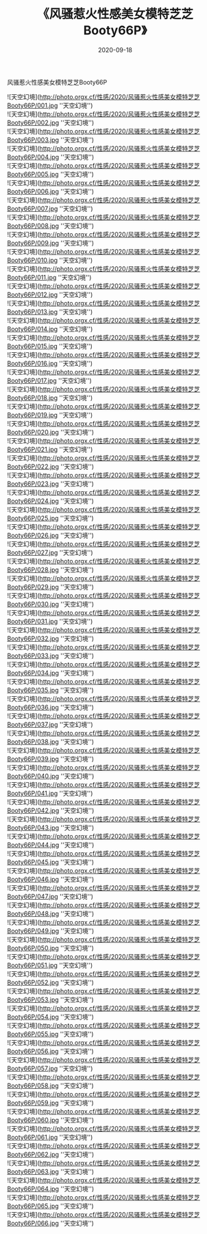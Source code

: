 ﻿---
layout: post
title:  《风骚惹火性感美女模特芝芝Booty66P》
date:   2020-09-18
img: http://photo.orgx.cf/性感/2020/风骚惹火性感美女模特芝芝Booty66P/000.jpg
categories: [美女, 性感, 泳衣]
---

风骚惹火性感美女模特芝芝Booty66P



![天空幻境](http://photo.orgx.cf/性感/2020/风骚惹火性感美女模特芝芝Booty66P/001.jpg ''天空幻境'') <br>
![天空幻境](http://photo.orgx.cf/性感/2020/风骚惹火性感美女模特芝芝Booty66P/002.jpg ''天空幻境'') <br>
![天空幻境](http://photo.orgx.cf/性感/2020/风骚惹火性感美女模特芝芝Booty66P/003.jpg ''天空幻境'') <br>
![天空幻境](http://photo.orgx.cf/性感/2020/风骚惹火性感美女模特芝芝Booty66P/004.jpg ''天空幻境'') <br>
![天空幻境](http://photo.orgx.cf/性感/2020/风骚惹火性感美女模特芝芝Booty66P/005.jpg ''天空幻境'') <br>
![天空幻境](http://photo.orgx.cf/性感/2020/风骚惹火性感美女模特芝芝Booty66P/006.jpg ''天空幻境'') <br>
![天空幻境](http://photo.orgx.cf/性感/2020/风骚惹火性感美女模特芝芝Booty66P/007.jpg ''天空幻境'') <br>
![天空幻境](http://photo.orgx.cf/性感/2020/风骚惹火性感美女模特芝芝Booty66P/008.jpg ''天空幻境'') <br>
![天空幻境](http://photo.orgx.cf/性感/2020/风骚惹火性感美女模特芝芝Booty66P/009.jpg ''天空幻境'') <br>
![天空幻境](http://photo.orgx.cf/性感/2020/风骚惹火性感美女模特芝芝Booty66P/010.jpg ''天空幻境'') <br>
![天空幻境](http://photo.orgx.cf/性感/2020/风骚惹火性感美女模特芝芝Booty66P/011.jpg ''天空幻境'') <br>
![天空幻境](http://photo.orgx.cf/性感/2020/风骚惹火性感美女模特芝芝Booty66P/012.jpg ''天空幻境'') <br>
![天空幻境](http://photo.orgx.cf/性感/2020/风骚惹火性感美女模特芝芝Booty66P/013.jpg ''天空幻境'') <br>
![天空幻境](http://photo.orgx.cf/性感/2020/风骚惹火性感美女模特芝芝Booty66P/014.jpg ''天空幻境'') <br>
![天空幻境](http://photo.orgx.cf/性感/2020/风骚惹火性感美女模特芝芝Booty66P/015.jpg ''天空幻境'') <br>
![天空幻境](http://photo.orgx.cf/性感/2020/风骚惹火性感美女模特芝芝Booty66P/016.jpg ''天空幻境'') <br>
![天空幻境](http://photo.orgx.cf/性感/2020/风骚惹火性感美女模特芝芝Booty66P/017.jpg ''天空幻境'') <br>
![天空幻境](http://photo.orgx.cf/性感/2020/风骚惹火性感美女模特芝芝Booty66P/018.jpg ''天空幻境'') <br>
![天空幻境](http://photo.orgx.cf/性感/2020/风骚惹火性感美女模特芝芝Booty66P/019.jpg ''天空幻境'') <br>
![天空幻境](http://photo.orgx.cf/性感/2020/风骚惹火性感美女模特芝芝Booty66P/020.jpg ''天空幻境'') <br>
![天空幻境](http://photo.orgx.cf/性感/2020/风骚惹火性感美女模特芝芝Booty66P/021.jpg ''天空幻境'') <br>
![天空幻境](http://photo.orgx.cf/性感/2020/风骚惹火性感美女模特芝芝Booty66P/022.jpg ''天空幻境'') <br>
![天空幻境](http://photo.orgx.cf/性感/2020/风骚惹火性感美女模特芝芝Booty66P/023.jpg ''天空幻境'') <br>
![天空幻境](http://photo.orgx.cf/性感/2020/风骚惹火性感美女模特芝芝Booty66P/024.jpg ''天空幻境'') <br>
![天空幻境](http://photo.orgx.cf/性感/2020/风骚惹火性感美女模特芝芝Booty66P/025.jpg ''天空幻境'') <br>
![天空幻境](http://photo.orgx.cf/性感/2020/风骚惹火性感美女模特芝芝Booty66P/026.jpg ''天空幻境'') <br>
![天空幻境](http://photo.orgx.cf/性感/2020/风骚惹火性感美女模特芝芝Booty66P/027.jpg ''天空幻境'') <br>
![天空幻境](http://photo.orgx.cf/性感/2020/风骚惹火性感美女模特芝芝Booty66P/028.jpg ''天空幻境'') <br>
![天空幻境](http://photo.orgx.cf/性感/2020/风骚惹火性感美女模特芝芝Booty66P/029.jpg ''天空幻境'') <br>
![天空幻境](http://photo.orgx.cf/性感/2020/风骚惹火性感美女模特芝芝Booty66P/030.jpg ''天空幻境'') <br>
![天空幻境](http://photo.orgx.cf/性感/2020/风骚惹火性感美女模特芝芝Booty66P/031.jpg ''天空幻境'') <br>
![天空幻境](http://photo.orgx.cf/性感/2020/风骚惹火性感美女模特芝芝Booty66P/032.jpg ''天空幻境'') <br>
![天空幻境](http://photo.orgx.cf/性感/2020/风骚惹火性感美女模特芝芝Booty66P/033.jpg ''天空幻境'') <br>
![天空幻境](http://photo.orgx.cf/性感/2020/风骚惹火性感美女模特芝芝Booty66P/034.jpg ''天空幻境'') <br>
![天空幻境](http://photo.orgx.cf/性感/2020/风骚惹火性感美女模特芝芝Booty66P/035.jpg ''天空幻境'') <br>
![天空幻境](http://photo.orgx.cf/性感/2020/风骚惹火性感美女模特芝芝Booty66P/036.jpg ''天空幻境'') <br>
![天空幻境](http://photo.orgx.cf/性感/2020/风骚惹火性感美女模特芝芝Booty66P/037.jpg ''天空幻境'') <br>
![天空幻境](http://photo.orgx.cf/性感/2020/风骚惹火性感美女模特芝芝Booty66P/038.jpg ''天空幻境'') <br>
![天空幻境](http://photo.orgx.cf/性感/2020/风骚惹火性感美女模特芝芝Booty66P/039.jpg ''天空幻境'') <br>
![天空幻境](http://photo.orgx.cf/性感/2020/风骚惹火性感美女模特芝芝Booty66P/040.jpg ''天空幻境'') <br>
![天空幻境](http://photo.orgx.cf/性感/2020/风骚惹火性感美女模特芝芝Booty66P/041.jpg ''天空幻境'') <br>
![天空幻境](http://photo.orgx.cf/性感/2020/风骚惹火性感美女模特芝芝Booty66P/042.jpg ''天空幻境'') <br>
![天空幻境](http://photo.orgx.cf/性感/2020/风骚惹火性感美女模特芝芝Booty66P/043.jpg ''天空幻境'') <br>
![天空幻境](http://photo.orgx.cf/性感/2020/风骚惹火性感美女模特芝芝Booty66P/044.jpg ''天空幻境'') <br>
![天空幻境](http://photo.orgx.cf/性感/2020/风骚惹火性感美女模特芝芝Booty66P/045.jpg ''天空幻境'') <br>
![天空幻境](http://photo.orgx.cf/性感/2020/风骚惹火性感美女模特芝芝Booty66P/046.jpg ''天空幻境'') <br>
![天空幻境](http://photo.orgx.cf/性感/2020/风骚惹火性感美女模特芝芝Booty66P/047.jpg ''天空幻境'') <br>
![天空幻境](http://photo.orgx.cf/性感/2020/风骚惹火性感美女模特芝芝Booty66P/048.jpg ''天空幻境'') <br>
![天空幻境](http://photo.orgx.cf/性感/2020/风骚惹火性感美女模特芝芝Booty66P/049.jpg ''天空幻境'') <br>
![天空幻境](http://photo.orgx.cf/性感/2020/风骚惹火性感美女模特芝芝Booty66P/050.jpg ''天空幻境'') <br>
![天空幻境](http://photo.orgx.cf/性感/2020/风骚惹火性感美女模特芝芝Booty66P/051.jpg ''天空幻境'') <br>
![天空幻境](http://photo.orgx.cf/性感/2020/风骚惹火性感美女模特芝芝Booty66P/052.jpg ''天空幻境'') <br>
![天空幻境](http://photo.orgx.cf/性感/2020/风骚惹火性感美女模特芝芝Booty66P/053.jpg ''天空幻境'') <br>
![天空幻境](http://photo.orgx.cf/性感/2020/风骚惹火性感美女模特芝芝Booty66P/054.jpg ''天空幻境'') <br>
![天空幻境](http://photo.orgx.cf/性感/2020/风骚惹火性感美女模特芝芝Booty66P/055.jpg ''天空幻境'') <br>
![天空幻境](http://photo.orgx.cf/性感/2020/风骚惹火性感美女模特芝芝Booty66P/056.jpg ''天空幻境'') <br>
![天空幻境](http://photo.orgx.cf/性感/2020/风骚惹火性感美女模特芝芝Booty66P/057.jpg ''天空幻境'') <br>
![天空幻境](http://photo.orgx.cf/性感/2020/风骚惹火性感美女模特芝芝Booty66P/058.jpg ''天空幻境'') <br>
![天空幻境](http://photo.orgx.cf/性感/2020/风骚惹火性感美女模特芝芝Booty66P/059.jpg ''天空幻境'') <br>
![天空幻境](http://photo.orgx.cf/性感/2020/风骚惹火性感美女模特芝芝Booty66P/060.jpg ''天空幻境'') <br>
![天空幻境](http://photo.orgx.cf/性感/2020/风骚惹火性感美女模特芝芝Booty66P/061.jpg ''天空幻境'') <br>
![天空幻境](http://photo.orgx.cf/性感/2020/风骚惹火性感美女模特芝芝Booty66P/062.jpg ''天空幻境'') <br>
![天空幻境](http://photo.orgx.cf/性感/2020/风骚惹火性感美女模特芝芝Booty66P/063.jpg ''天空幻境'') <br>
![天空幻境](http://photo.orgx.cf/性感/2020/风骚惹火性感美女模特芝芝Booty66P/064.jpg ''天空幻境'') <br>
![天空幻境](http://photo.orgx.cf/性感/2020/风骚惹火性感美女模特芝芝Booty66P/065.jpg ''天空幻境'') <br>
![天空幻境](http://photo.orgx.cf/性感/2020/风骚惹火性感美女模特芝芝Booty66P/066.jpg ''天空幻境'') <br>